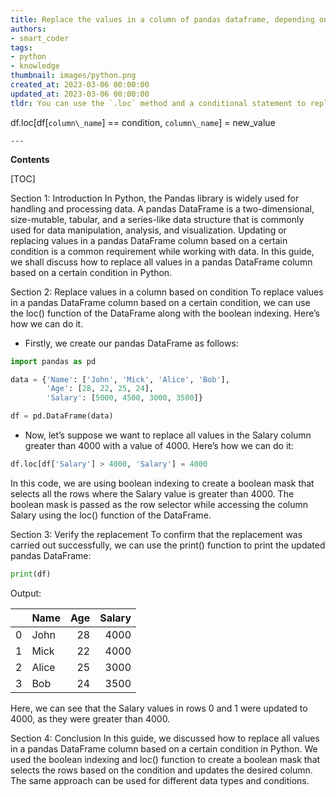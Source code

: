 ```yaml
---
title: Replace the values in a column of pandas dataframe, depending on a particular condition
authors:
- smart_coder
tags:
- python
- knowledge
thumbnail: images/python.png
created_at: 2023-03-06 00:00:00
updated_at: 2023-03-06 00:00:00
tldr: You can use the `.loc` method and a conditional statement to replace all values in a specific column of a pandas DataFrame based on a condition, like this 

```
df.loc[df[`column\_name`] == condition, `column\_name`] = new\_value
```
---
```


**Contents**

[TOC]

Section 1: Introduction
In Python, the Pandas library is widely used for handling and processing data. A pandas DataFrame is a two-dimensional, size-mutable, tabular, and a series-like data structure that is commonly used for data manipulation, analysis, and visualization. Updating or replacing values in a pandas DataFrame column based on a certain condition is a common requirement while working with data. In this guide, we shall discuss how to replace all values in a pandas DataFrame column based on a certain condition in Python.

Section 2: Replace values in a column based on condition
To replace values in a pandas DataFrame column based on a certain condition, we can use the loc() function of the DataFrame along with the boolean indexing. Here’s how we can do it.

* Firstly, we create our pandas DataFrame as follows:

```python
import pandas as pd

data = {'Name': ['John', 'Mick', 'Alice', 'Bob'],
        'Age': [28, 22, 25, 24],
        'Salary': [5000, 4500, 3000, 3500]}

df = pd.DataFrame(data)
```

* Now, let’s suppose we want to replace all values in the Salary column greater than 4000 with a value of 4000. Here’s how we can do it:

```python
df.loc[df['Salary'] > 4000, 'Salary'] = 4000
```
In this code, we are using boolean indexing to create a boolean mask that selects all the rows where the Salary value is greater than 4000. The boolean mask is passed as the row selector while accessing the column Salary using the loc() function of the DataFrame. 

Section 3: Verify the replacement
To confirm that the replacement was carried out successfully, we can use the print() function to print the updated pandas DataFrame:

```python
print(df)
```
Output:

|    | Name   |   Age |   Salary |
|---:|:-------|------:|---------:|
|  0 | John   |    28 |     4000 |
|  1 | Mick   |    22 |     4000 |
|  2 | Alice  |    25 |     3000 |
|  3 | Bob    |    24 |     3500 |

Here, we can see that the Salary values in rows 0 and 1 were updated to 4000, as they were greater than 4000.

Section 4: Conclusion
In this guide, we discussed how to replace all values in a pandas DataFrame column based on a certain condition in Python. We used the boolean indexing and loc() function to create a boolean mask that selects the rows based on the condition and updates the desired column. The same approach can be used for different data types and conditions.

